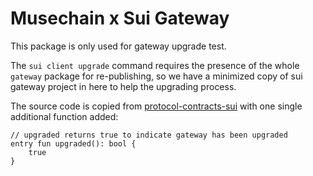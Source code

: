 # Musechain x Sui Gateway

This package is only used for gateway upgrade test.

The `sui client upgrade` command requires the presence of the whole `gateway` package for re-publishing,
so we have a minimized copy of sui gateway project in here to help the upgrading process.


The source code is copied from [protocol-contracts-sui](https://github.com/RWAs-labs/protocol-contracts-sui) with one single additional function added:

```
// upgraded returns true to indicate gateway has been upgraded
entry fun upgraded(): bool {
    true
}
```